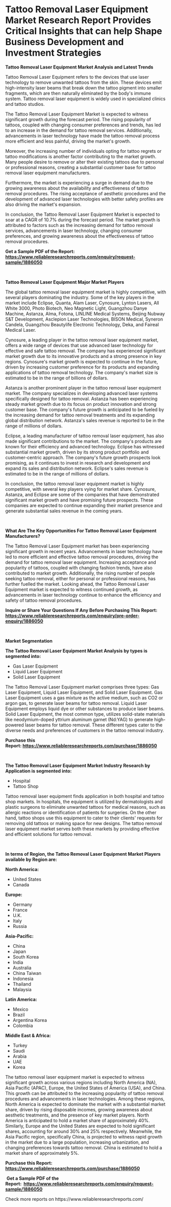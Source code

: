 <p><h1>Tattoo Removal Laser Equipment Market Research Report Provides Critical Insights that can help Shape Business Development and Investment Strategies</h1></p><p><strong>Tattoo Removal Laser Equipment Market Analysis and Latest Trends</strong></p>
<p><p>Tattoo Removal Laser Equipment refers to the devices that use laser technology to remove unwanted tattoos from the skin. These devices emit high-intensity laser beams that break down the tattoo pigment into smaller fragments, which are then naturally eliminated by the body's immune system. Tattoo removal laser equipment is widely used in specialized clinics and tattoo studios.</p><p>The Tattoo Removal Laser Equipment Market is expected to witness significant growth during the forecast period. The rising popularity of tattoos, coupled with changing consumer preferences and trends, has led to an increase in the demand for tattoo removal services. Additionally, advancements in laser technology have made the tattoo removal process more efficient and less painful, driving the market's growth.</p><p>Moreover, the increasing number of individuals opting for tattoo regrets or tattoo modifications is another factor contributing to the market growth. Many people desire to remove or alter their existing tattoos due to personal or professional reasons, creating a substantial customer base for tattoo removal laser equipment manufacturers.</p><p>Furthermore, the market is experiencing a surge in demand due to the growing awareness about the availability and effectiveness of tattoo removal procedures. The rising acceptance of aesthetic procedures and the development of advanced laser technologies with better safety profiles are also driving the market's expansion.</p><p>In conclusion, the Tattoo Removal Laser Equipment Market is expected to soar at a CAGR of 10.7% during the forecast period. The market growth is attributed to factors such as the increasing demand for tattoo removal services, advancements in laser technology, changing consumer preferences, and growing awareness about the effectiveness of tattoo removal procedures.</p></p>
<p><strong>Get a Sample PDF of the Report:&nbsp; <a href="https://www.reliableresearchreports.com/enquiry/request-sample/1886050">https://www.reliableresearchreports.com/enquiry/request-sample/1886050</a></strong></p>
<p>&nbsp;</p>
<p><strong>Tattoo Removal Laser Equipment Major Market Players</strong></p>
<p><p>The global tattoo removal laser equipment market is highly competitive, with several players dominating the industry. Some of the key players in the market include Eclipse, Quanta, Alam Laser, Cynosure, Lynton Lasers, All White 3000, Photo Biotech, Neo Magnetic Light, Guangzhou Danye Machine, Astanza, Alma, Fotona, LINLINE Medical Systems, Beijing Nubway S&T Development, Asclepion Laser Technologies, BISON Medical, Syneron Candela, Guangzhou Beautylife Electronic Technology, Deka, and Faireal Medical Laser.</p><p>Cynosure, a leading player in the tattoo removal laser equipment market, offers a wide range of devices that use advanced laser technology for effective and safe tattoo removal. The company has experienced significant market growth due to its innovative products and a strong presence in key regions. Cynosure's market growth is expected to continue in the future, driven by increasing customer preference for its products and expanding applications of tattoo removal technology. The company's market size is estimated to be in the range of billions of dollars.</p><p>Astanza is another prominent player in the tattoo removal laser equipment market. The company specializes in developing advanced laser systems specifically designed for tattoo removal. Astanza has been experiencing steady market growth due to its focus on product innovation and strong customer base. The company's future growth is anticipated to be fueled by the increasing demand for tattoo removal treatments and its expanding global distribution network. Astanza's sales revenue is reported to be in the range of millions of dollars.</p><p>Eclipse, a leading manufacturer of tattoo removal laser equipment, has also made significant contributions to the market. The company's products are known for their efficiency and advanced technology. Eclipse has witnessed substantial market growth, driven by its strong product portfolio and customer-centric approach. The company's future growth prospects look promising, as it continues to invest in research and development and expand its sales and distribution network. Eclipse's sales revenue is estimated to be in the range of millions of dollars.</p><p>In conclusion, the tattoo removal laser equipment market is highly competitive, with several key players vying for market share. Cynosure, Astanza, and Eclipse are some of the companies that have demonstrated significant market growth and have promising future prospects. These companies are expected to continue expanding their market presence and generate substantial sales revenue in the coming years.</p></p>
<p>&nbsp;</p>
<p><strong>What Are The Key Opportunities For Tattoo Removal Laser Equipment Manufacturers?</strong></p>
<p><p>The Tattoo Removal Laser Equipment market has been experiencing significant growth in recent years. Advancements in laser technology have led to more efficient and effective tattoo removal procedures, driving the demand for tattoo removal laser equipment. Increasing acceptance and popularity of tattoos, coupled with changing fashion trends, have also contributed to market growth. Additionally, the rising number of people seeking tattoo removal, either for personal or professional reasons, has further fuelled the market. Looking ahead, the Tattoo Removal Laser Equipment market is expected to witness continued growth, as advancements in laser technology continue to enhance the efficiency and safety of tattoo removal procedures.</p></p>
<p><strong>Inquire or Share Your Questions If Any Before Purchasing This Report: <a href="https://www.reliableresearchreports.com/enquiry/pre-order-enquiry/1886050">https://www.reliableresearchreports.com/enquiry/pre-order-enquiry/1886050</a></strong></p>
<p>&nbsp;</p>
<p><strong>Market Segmentation</strong></p>
<p><strong>The Tattoo Removal Laser Equipment Market Analysis by types is segmented into:</strong></p>
<p><ul><li>Gas Laser Equipment</li><li>Liquid Laser Equipment</li><li>Solid Laser Equipment</li></ul></p>
<p><p>The Tattoo Removal Laser Equipment market comprises three types: Gas Laser Equipment, Liquid Laser Equipment, and Solid Laser Equipment. Gas Laser Equipment uses a gas mixture as the active medium, such as CO2 or argon gas, to generate laser beams for tattoo removal. Liquid Laser Equipment employs liquid dye or other substances to produce laser beams. Solid Laser Equipment, the most common type, utilizes solid-state materials like neodymium-doped yttrium aluminum garnet (Nd:YAG) to generate high-powered laser beams for tattoo removal. These different types cater to the diverse needs and preferences of customers in the tattoo removal industry.</p></p>
<p><strong>Purchase this Report:&nbsp;<a href="https://www.reliableresearchreports.com/purchase/1886050">https://www.reliableresearchreports.com/purchase/1886050</a></strong></p>
<p>&nbsp;</p>
<p><strong>The Tattoo Removal Laser Equipment Market Industry Research by Application is segmented into:</strong></p>
<p><ul><li>Hospital</li><li>Tattoo Shop</li></ul></p>
<p><p>Tattoo removal laser equipment finds application in both hospital and tattoo shop markets. In hospitals, the equipment is utilized by dermatologists and plastic surgeons to eliminate unwanted tattoos for medical reasons, such as allergic reactions or identification of patients for surgeries. On the other hand, tattoo shops use this equipment to cater to their clients' requests for removing old tattoos or making space for new designs. The tattoo removal laser equipment market serves both these markets by providing effective and efficient solutions for tattoo removal.</p></p>
<p>&nbsp;</p>
<p><strong>In terms of Region, the Tattoo Removal Laser Equipment Market Players available by Region are:</strong></p>
<p>
    <p> <strong> North America: </strong>
        <ul>
            <li>United States</li>
            <li>Canada</li>
        </ul>
        </p> 
    <p> <strong> Europe: </strong>
        <ul>
            <li>Germany</li>
            <li>France</li>
            <li>U.K.</li>
            <li>Italy</li>
            <li>Russia</li>
        </ul>
        </p> 
    <p> <strong> Asia-Pacific: </strong>
        <ul>
            <li>China</li>
            <li>Japan</li>
            <li>South Korea</li>
            <li>India</li>
            <li>Australia</li>
            <li>China Taiwan</li>
            <li>Indonesia</li>
            <li>Thailand</li>
            <li>Malaysia</li>
        </ul>
        </p> 
    <p> <strong> Latin America: </strong>
        <ul>
            <li>Mexico</li>
            <li>Brazil</li>
            <li>Argentina Korea</li>
            <li>Colombia</li>
        </ul>
        </p> 
    <p> <strong> Middle East & Africa: </strong>
        <ul>
            <li>Turkey</li>
            <li>Saudi</li>
            <li>Arabia</li>
            <li>UAE</li>
            <li>Korea</li>
        </ul>
    </p>
    </p>
<p><p>The tattoo removal laser equipment market is expected to witness significant growth across various regions including North America (NA), Asia Pacific (APAC), Europe, the United States of America (USA), and China. This growth can be attributed to the increasing popularity of tattoo removal procedures and advancements in laser technologies. Among these regions, North America is expected to dominate the market with a substantial market share, driven by rising disposable incomes, growing awareness about aesthetic treatments, and the presence of key market players. North America is anticipated to hold a market share of approximately 40%. Similarly, Europe and the United States are expected to hold significant shares, accounting for around 30% and 25% respectively. Meanwhile, the Asia Pacific region, specifically China, is projected to witness rapid growth in the market due to a large population, increasing urbanization, and changing preferences towards tattoo removal. China is estimated to hold a market share of approximately 5%.</p></p>
<p><strong>Purchase this Report: <a href="https://www.reliableresearchreports.com/purchase/1886050">https://www.reliableresearchreports.com/purchase/1886050</a></strong></p>
<p>&nbsp;<strong>Get a Sample PDF of the Report:&nbsp;&nbsp;<a href="https://www.reliableresearchreports.com/enquiry/request-sample/1886050">https://www.reliableresearchreports.com/enquiry/request-sample/1886050</a></strong></p>
<p><strong></strong></p>
<p>Check more reports on https://www.reliableresearchreports.com/</p>
